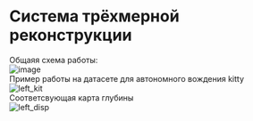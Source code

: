 # Система трёхмерной реконструкции
Общаяя схема работы:  
![image](https://github.com/Andrew-Zlobin/SGM_OPT/assets/71691967/939609d5-2b36-4b6f-8d37-e9f15bc8610c)  
Пример работы на датасете для автономного вождения kitty  
![left_kit](https://github.com/Andrew-Zlobin/SGM_OPT/assets/71691967/4da4dedb-f86e-4616-86a8-751a57c840ca)  
Соответсвующая карта глубины  
![left_disp](https://github.com/Andrew-Zlobin/SGM_OPT/assets/71691967/23206c59-2d3f-4a8f-af49-1a449a8b6f2f)


